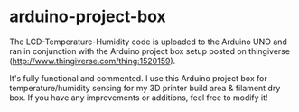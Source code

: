 # arduino-project-box
The LCD-Temperature-Humidity code is uploaded to the Arduino UNO and ran in conjunction with the Arduino project box setup posted on thingiverse (http://www.thingiverse.com/thing:1520159).

It's fully functional and commented.  I use this Arduino project box for temperature/humidity sensing for my 3D printer build area & filament dry box.  If you have any improvements or additions, feel free to modify it!
